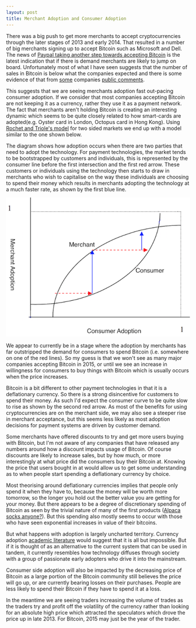 ```yaml
---
layout: post
title: Merchant Adoption and Consumer Adoption
---
```


There was a big push to get more merchants to accept cryptocurrencies through the later stages of 2013 and early 2014. That resulted in a number of big merchants signing up to accept Bitcoin such as Microsoft and Dell. The news of [Paypal taking another step towards accepting Bitcoin](https://www.cryptocoinsnews.com/breaking-paypal-merchants-can-now-accept-bitcoin/) is the latest indication that if there is demand merchants are likely to jump on board. Unfortunately most of what I have seen suggests that the number of sales in Bitcoin is below what the companies expected and there is some evidence of that from [some](http://www.coindesk.com/overstocks-2014-bitcoin-sales-miss-projections-3-million/) companies [public comments](https://fundraising.mozilla.org/bitcoin-donations-to-mozilla-17-days-in/).

This suggests that we are seeing merchants adoption fast out-pacing consumer adoption. If we consider that most companies accepting Bitcoin are not keeping it as a currency, rather they use it as a payment network. The fact that merchants aren't holding Bitcoin is creating an interesting dynamic which seems to be quite closely related to how smart-cards are adopted(e.g. Oyster card in London, Octopus card in Hong Kong). Using [Rochet and Triole's model](http://onlinelibrary.wiley.com/doi/10.1162/154247603322493212/abstract) for two sided markets we end up with a model similar to the one shown below. 

The diagram shows how adoption occurs when there are two parties that need to adopt the technology. For payment technologies, the market tends to be bootstrapped by customers and individuals, this is represented by the consumer line before the first intersection and the first red arrow. These customers or individuals using the technology then starts to draw in merchants who wish to capitalise on the way these individuals are choosing to spend their money which results in merchants adopting the technology at a much faster rate, as shown by the first blue line.  

![two sided market adoption](/assets/two-sided-market.png)

We appear to currently be in a stage where the adoption by merchants has far outstripped the demand for consumers to spend Bitcoin (i.e. somewhere on one of the red lines). So my guess is that we won't see as many major companies accepting Bitcoin in 2015, or until we see an increase in willingness for consumers to buy things with Bitcoin which is usually occurs when the price increases. 

Bitcoin is a bit different to other payment technologies in that it is a deflationary currency. So there is a strong disincentive for customers to spend their money. As such I'd expect the consumer curve to be quite slow to rise as shown by the second red arrow. As most of the benefits for using cryptocurrencies are on the merchant side, we may also see a steeper rise in merchant acceptance, but this seems less likely as most adoption decisions for payment systems are driven by customer demand.  

Some merchants have offered discounts to try and get more users buying with Bitcoin, but I'm not aware of any companies that have released any numbers around how a discount impacts usage of Bitcoin. Of course discounts are likely to increase sales, but by how much, or more interestingly at what price did the consumers buy their Bitcoin at. Knowing the price that users bought in at would allow us to get some understanding as to when people start spending a deflationary currency by choice. 

Most theorising around deflationary currencies implies that people only spend it when they have to, because the money will be worth more tomorrow, so the longer you hold out the better value you are getting for your money. But there appears to be a degree of discretionary spending of Bitcoin as seen by the trivial nature of many of the first products ([Alpaca socks anyone?](http://www.grasshillalpacas.com/alpacaproductsforbitcoinoffer.html)). But this spending also mostly seems to occur with those who have seen exponential increases in value of their bitcoins.  

But what happens with adoption is largely uncharted territory. Currency adoption [academic literature](http://papers.ssrn.com/sol3/papers.cfm?abstract_id=2295134) would suggest that it is all but impossible. But if it is thought of as an alternative to the current system that can be used in tandem, it currently resembles how technology diffuses through society with a group of passionate early adopters who drive it into the mainstream. 

Consumer side adoption will also be impacted by the decreasing price of Bitcoin as a large portion of the Bitcoin community still believes the price will go up, or are currently bearing losses on their purchases. People are less likely to spend their Bitcoin if they have to spend it at a loss. 

In the meantime we are seeing traders increasing the volume of trades as the traders try and profit off the volatility of the currency rather than looking for an absolute high price which attracted the speculators which drove the price up in late 2013. For Bitcoin, 2015 may just be the year of the trader. 